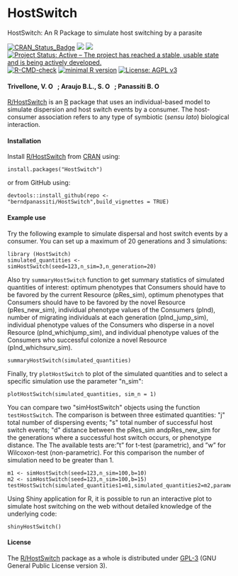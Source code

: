 # HostSwitch
HostSwitch: An R Package to simulate host switching by a parasite


[![CRAN_Status_Badge](https://www.r-pkg.org/badges/version/HostSwitch)](https://cran.r-project.org/package=HostSwitch)
[![](http://cranlogs.r-pkg.org/badges/grand-total/HostSwitch?color=green)](https://cran.r-project.org/package=HostSwitch)
[![](http://cranlogs.r-pkg.org/badges/last-month/HostSwitch?color=green)](https://cran.r-project.org/package=HostSwitch)
[![Project Status: Active – The project has reached a stable, usable state and is being actively developed.](http://www.repostatus.org/badges/latest/active.svg)](http://www.repostatus.org/#active)
[![R-CMD-check](https://github.com/berndpanassiti/HostSwitch/actions/workflows/R-CMD-check.yaml/badge.svg)](https://github.com/berndpanassiti/HostSwitch/actions/workflows/R-CMD-check.yaml)
[![minimal R version](https://img.shields.io/badge/R%3E%3D-3.5.0-blue)](https://cran.r-project.org/)
[![License: AGPL v3](https://img.shields.io/badge/License-AGPL%20v3-blue.svg)](https://www.gnu.org/licenses/agpl-3.0)


#### Trivellone, V. <a itemprop="sameAs" content="https://orcid.org/0000-0003-1415-4097" href="https://orcid.org/0000-0003-1415-4097" target="orcid.widget" rel="noopener noreferrer" style="vertical-align:top;"><img src="https://orcid.org/sites/default/files/images/orcid_16x16.png" style="width:1em;margin-right:.5em;" alt="ORCID iD icon"></a>; Araujo B.L., S. <a itemprop="sameAs" content="https://orcid.org/0000-0002-8759-8310" href="https://orcid.org/0000-0002-8759-8310" target="orcid.widget" rel="noopener noreferrer" style="vertical-align:top;"><img src="https://orcid.org/sites/default/files/images/orcid_16x16.png" style="width:1em;margin-right:.5em;" alt="ORCID iD icon"></a>; Panassiti B.  <a itemprop="sameAs" content="https://orcid.org/0000-0002-5899-4584" href="https://orcid.org/0000-0002-5899-4584" target="orcid.widget" rel="noopener noreferrer" style="vertical-align:top;"><img src="https://orcid.org/sites/default/files/images/orcid_16x16.png" style="width:1em;margin-right:.5em;" alt="ORCID iD icon"></a>



[R/HostSwitch](https://cran.r-project.org/web/packages/HostSwitch/index.html) is an [R](https://www.r-project.org) package that uses an individual-based model to simulate dispersion and host switch events by a consumer. The host-consumer association refers to any type of symbiotic (<i>sensu lato</i>) biological interaction.


#### Installation

Install [R/HostSwitch](https://cran.r-project.org/web/packages/HostSwitch/index.html) from [CRAN](https://cran.r-project.org) using:


```{r}
install.packages("HostSwitch")
```

or from GitHub using:


```{r}
devtools::install_github(repo <- "berndpanassiti/HostSwitch",build_vignettes = TRUE)
```


#### Example use

Try the following example to simulate dispersal and host switch events by a consumer. You can set up a maximum of 20 generations and 3 simulations:
```{r}
library (HostSwitch)
simulated_quantities <- simHostSwitch(seed=123,n_sim=3,n_generation=20)
```

Also try `summaryHostSwitch` function to get summary statistics of simulated quantities of interest: optimum phenotypes that Consumers should have to be favored by the current Resource (pRes_sim), optimum phenotypes that Consumers should have to be favored by the novel Resource (pRes_new_sim), individual phenotype values of the Consumers (pInd), number of migrating individuals at each generation (pInd_jump_sim), individual phenotype values of the Consumers who disperse in a novel Resource (pInd_whichjump_sim), and individual phenotype values of the Consumers who successful colonize a novel Resource (pInd_whichsurv_sim).

```{r}
summaryHostSwitch(simulated_quantities)
```

Finally, try `plotHostSwitch` to plot of the simulated quantities and to select a specific simulation use the parameter "n_sim":
```{r}
plotHostSwitch(simulated_quantities, sim_n = 1)
```

You can compare two "simHostSwitch" objects using the function `testHostSwitch`. The comparison is between three estimated quantities: "j" total number of dispersing events; "s" total number of successful host switch events; "d" distance between the pRes_sim andpRes_new_sim for the generations where a successful host switch occurs, or phenotype distance. The The available tests are:”t” for t-test (parametric), and ”w” for Wilcoxon-test (non-parametric). For this comparison the number of simulation need to be greater than 1.
```{r}
m1 <- simHostSwitch(seed=123,n_sim=100,b=10) 
m2 <- simHostSwitch(seed=123,n_sim=100,b=15) 
testHostSwitch(simulated_quantities1=m1,simulated_quantities2=m2,parameter="j",test="t",plot=FALSE)
```

Using Shiny application for R, it is possible to run an interactive plot to simulate host switching on the web without detailed knowledge of the underlying code:
```{r}
shinyHostSwitch()
```

#### License

The [R/HostSwitch](https://cran.r-project.org/web/packages/HostSwitch/index.html) package as a whole is distributed under [GPL-3](https://www.gnu.org/licenses/gpl-3.0.en.html) (GNU General Public License version 3).

